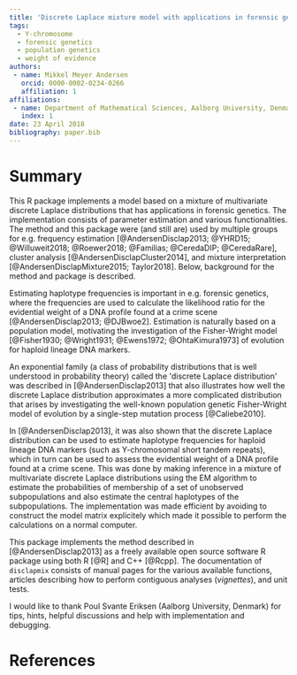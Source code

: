 ```yaml
---
title: 'Discrete Laplace mixture model with applications in forensic genetics'
tags:
  - Y-chromosome
  - forensic genetics
  - population genetics
  - weight of evidence
authors:
 - name: Mikkel Meyer Andersen
   orcid: 0000-0002-0234-0266
   affiliation: 1
affiliations:
 - name: Department of Mathematical Sciences, Aalborg University, Denmark
   index: 1
date: 23 April 2018
bibliography: paper.bib
---
```


# Summary

This R package implements a model based on a mixture of multivariate discrete Laplace distributions that has applications in forensic genetics. The implementation consists of parameter estimation and various functionalities. 
The method and this package were (and still are) used by multiple groups for e.g. frequency estimation  [@AndersenDisclap2013; @YHRD15; @Willuweit2018; @Roewer2018; @Familias; @CeredaDIP; @CeredaRare], cluster analysis [@AndersenDisclapCluster2014], and mixture interpretation [@AndersenDisclapMixture2015; Taylor2018]. 
Below, background for the method and package is described.

Estimating haplotype frequencies is important in e.g. forensic genetics, where the frequencies are used to calculate the likelihood ratio for the evidential weight of a DNA profile found at a crime scene [@AndersenDisclap2013; @DJBwoe2]. 
Estimation is naturally based on a population model, motivating the investigation of the Fisher-Wright model [@Fisher1930; @Wright1931; @Ewens1972; @OhtaKimura1973] of evolution for haploid lineage DNA markers.

An exponential family (a class of probability distributions that is well understood in probability theory) called the 'discrete Laplace distribution' was described in [@AndersenDisclap2013] that also illustrates how well the discrete Laplace distribution approximates a more complicated distribution that arises by investigating the well-known population genetic Fisher-Wright model of evolution by a single-step mutation process [@Caliebe2010].

In [@AndersenDisclap2013], it was also shown that the discrete Laplace distribution can be used to estimate haplotype frequencies for haploid lineage DNA markers (such as Y-chromosomal short tandem repeats), which in turn can be used to assess the evidential weight of a DNA profile found at a crime scene. This was done by making inference in a mixture of multivariate discrete Laplace distributions using the EM algorithm to estimate the probabilities of membership of a set of unobserved subpopulations and also estimate the central haplotypes of the subpopulations. The implementation was made efficient by avoiding to construct the model matrix explicitely which made it possible to perform the calculations on a normal computer.

This package implements the method described in [@AndersenDisclap2013] as a freely available open source software R package using both R [@R] and C++ [@Rcpp].
The documentation of `disclapmix` consists of manual pages for the various available functions, articles describing how to perform contiguous analyses (*vignettes*), and unit tests.

I would like to thank Poul Svante Eriksen (Aalborg University, Denmark) for tips, hints, helpful discussions and help with implementation and debugging.

# References
